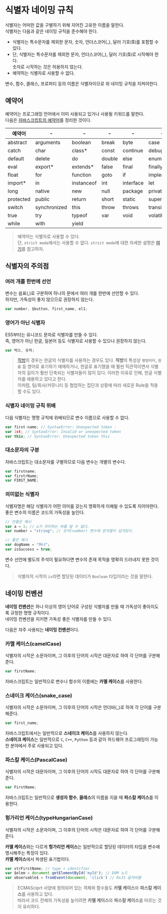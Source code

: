 # 식별자 네이밍 규칙
식별자는 어떠한 값을 구별하기 위해 지어진 고유한 이름을 말한다.  
식별자는 다음과 같은 네이밍 규칙을 준수해야 한다.

* 식별자는 특수문자를 제외한 문자, 숫자, 언더스코어(_), 달러 기호($)를 포함할 수 있다.
* 단, 식별자는 특수문자를 제외한 문자, 언더스코어(_), 달러 기호($)로 시작해야 한다.  
숫자로 시작하는 것은 허용하지 않는다.
* 예약허는 식별자로 사용할 수 없다.

변수, 함수, 클래스, 프로퍼티 등의 이름은 식별자이므로 위 네이밍 규칙을 지켜야한다.
## 예약어
예약어는 프로그래밍 언어에서 이미 사용되고 있거나 사용될 키워드를 말한다.  
다음은 [자바스크립트의 예약어](http://www.w3bai.com/ko/js/js_reserved.html)를 정리한 것이다.  

| 예약어 | - | - | - | - | - | 
| - | - | - | - | - | - |
| abstract | arguments | boolean | break | byte | case |
| catch | char | class* | const | continue | debugger | 
| default | delete | do | double | else | enum* | 
| eval | export* | extends* | false | final | finally | 
| float| for | function | goto | if | implements | 
| import* | in | instanceof | int | interface | let | 
| long | native | new | null | package | private | 
| protected | public | return | short | static | super* | 
| switch | synchronized | this | throw | throws | transient | 
| true | try | typeof | var | void | volatile | 
| while | with | yield | 

> 예약어는 식별자로 사용할 수 있다.  
단, ```strict mode```에서는 사용할 수 없다.
```strict mode```에 대한 자세한 설명은 [여기](https://developer.mozilla.org/ko/docs/Web/JavaScript/Reference/Strict_mode)를 참고하자.

## 식별자의 주의점
### 여러 개를 한번에 선언
변수는 쉼표(,)로 구분하여 하나의 문에서 여러 개를 한번에 선언할 수 있다.  
하지만, 가독성이 좋지 않으므로 권장하지 않는다.
```js
var number, $button, first_name, el1;
```

### 영어가 아닌 식별자
ES5부터는 유니코드 문자로 식별자를 만들 수 있다.  
즉, 영어가 아닌 한글, 일본어 등도 식별자로 사용할 수 있으나 권장하지 않는다.
```js
var 박스, 숫자;
```

> [직방](https://www.googleadservices.com/pagead/aclk?sa=L&ai=DChcSEwijx_DugLP1AhVXtpYKHRhPBoYYABABGgJ0bA&ae=2&ohost=www.google.com&cid=CAESQOD2kQQgdB0Ifpo6d6eojHPcD54oK0jrr9P4dpvT778U8JWKYMwcDoL8shBNga2vNs0_dfAkjz7jp-KZkhfW-UQ&sig=AOD64_244OxVDTJeGVbYiXlxMLtCqe9pcg&q&adurl&ved=2ahUKEwi5uujugLP1AhXErlYBHX8eBa8Q0Qx6BAgDEAE)의 경우는 한글의 식별자를 사용하는 경우도 있다. **직방**의 특성상 ```평방미터```, ```원룸``` 등 영어로 표기하기 애매하거나, 한글로 표기했을 때 훨씬 직관적이면서 식별자의 길이가 훨씬 단축되는 식별자들이 많이 있다. 이러한 이유로 인해, 한글 식별자를 애용하고 있다고 한다.  
이처럼, 팀/회사/커뮤니티 등 협업하는 집단과 상황에 따라 새로운 Rule을 적용할 수도 있다.

### 식별자 네이밍 규칙 위배
다음 식별자는 명명 규칙에 위배되므로 변수 이름으로 사용할 수 없다.
```js
var first-name; // SyntaxError: Unexpected token -
var 1st; // SyntaxError: Invalid or unexpected token
var this; // SyntaxError: Unexpected token this
```

### 대소문자의 구분
자바스크립트는 대소문자를 구별하므로 다음 변수는 개별의 변수다.
```js
var firstname;
var firstrName;
var FIRST_NAME;
```

### 의미없는 식별자
식별자명은 해당 식별자가 어떤 의미를 갖는지 명확하게 이해될 수 있도록 지어야한다.  
좋은 변수의 이름은 코드의 가독성을 높인다.
```js
// 안좋은 예시
var a = 1; // a가 의미하는 바를 알 수 없다.
var number = "string"; // 숫자(number) 변수에 문자열이 담겨있다.

// 좋은 예시
var dogName = "하니";
var isSuccess = true;
```

변수 선언에 별도의 주석이 필요하다면 변수의 존재 목적을 명확히 드러내지 못한 것이다.

> 식별자의 시작이 ```is```라면 할당된 데이터가 ```Boolean``` 타입이라는 것을 말한다.

## 네이밍 컨벤션
**네이밍 컨벤션**은 하나 이상의 영어 단어로 구성된 식별자를 만들 때 가독성이 좋아지도록 규정한 명명 규칙이다.  
네이밍 컨벤션을 지키면 가독성 좋은 식별자를 만들 수 있다.

다음은 자주 사용되는 **네이밍 컨벤션**이다.  

### 카멜 케이스(camelCase)
식별자의 시작은 소문자이며, 그 이후의 단어의 시작은 대문자로 하여 각 단어를 구분해준다.
```js
var firstName;
```

자바스크립트는 일반적으로 변수나 함수의 이름에는 **카멜 케이스**를 사용한다.

### 스네이크 케이스(snake_case)
식별자의 시작은 소문자이며, 그 이후의 단어의 시작은 언더바(_)로 하여 각 단어를 구분해준다.
```js
var first_name;
```

자바스크립트에서는 일반적으로 **스네이크 케이스**를 사용하지 않는다.  
**스네이크 케이스**는 일반적으로 ```C```, ```C++```, ```Python``` 등과 같이 하드웨어 프로그래밍이 가능한 분야에서 주로 사용되고 있다.

### 파스칼 케이스(PascalCase)
식별자의 시작은 대문자이며, 그 이후의 단어의 시작도 대문자로 하여 각 단어를 구분해준다.
```js
var FirstName;
```

자바스크립트는 일반적으로 **생성자 함수**, **클래스**의 이름을 지을 때 **파스칼 케이스**를 이용한다.

### 헝가리언 케이스(typeHungarianCase)
식별자의 시작은 소문자이며, 그 이후의 단어의 시작은 대문자로 하여 각 단어를 구분해준다.

**카멜 케이스**와는 다르게 **헝가리언 케이스**는 일반적으로 할당된 데이터의 타입을 변수에 명시해주는 특징이 있다.  
**카멜 케이스**에서 파생된 표기법이다.

```js
var strFirstName; // type + identifier
var $elem = document.getElementById('myId'); // DOM 노드
var observable$ = fromEvent(document, 'click') // RxJS 옵저버블
```

> ECMASciprt 사양에 정의되어 있는 객체와 함수들도 **카멜 케이스**와 **파스칼 케이스**를 사용하고 있다.  
따라서 코드 전체의 가독성을 높이려면 **카멜 케이스**와 **파스칼 케이스**를 따르는 것이 유리하다.

